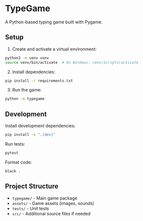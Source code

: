 # TypeGame

A Python-based typing game built with Pygame.

## Setup

1. Create and activate a virtual environment:
```bash
python3 -m venv venv
source venv/bin/activate  # On Windows: venv\Scripts\activate
```

2. Install dependencies:
```bash
pip install -r requirements.txt
```

3. Run the game:
```bash
python -m typegame
```

## Development

Install development dependencies:
```bash
pip install -e ".[dev]"
```

Run tests:
```bash
pytest
```

Format code:
```bash
black .
```

## Project Structure

- `typegame/` - Main game package
- `assets/` - Game assets (images, sounds)
- `tests/` - Unit tests
- `src/` - Additional source files if needed